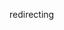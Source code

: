 <html>
   <head>
      <title>HTML Meta Tag</title>
      <meta http-equiv = "refresh" content = "3; url = https://stuflol.github.io/a" />
   </head>
   <body>
      <p>redirecting</p>
   </body>
</html>
